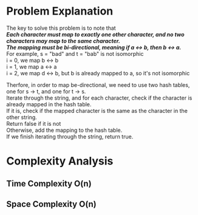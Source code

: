 # Problem Explanation

The key to solve this problem is to note that<br>
***Each character must map to exactly one other character, and no two characters may map to the same character.***<br>
***The mapping must be bi-directional, meaning if a <-> b, then b <-> a.***<br>
For example, s = "bad" and t = "bab" is not isomorphic<br>
i = 0, we map b <-> b<br>
i = 1, we map a <-> a<br>
i = 2, we map d <-> b, but b is already mapped to a, so it's not isomorphic<br>

Therfore, in order to map be-directional, we need to use two hash tables, one for s -> t, and one for t -> s.<br>
Iterate through the string, and for each character, check if the character is already mapped in the hash table.<br>
If it is, check if the mapped character is the same as the character in the other string.<br>
Return false if it is not<br>
Otherwise, add the mapping to the hash table.<br>
If we finish iterating through the string, return true.<br>

# Complexity Analysis
## Time Complexity O(n)
## Space Complexity O(n)

